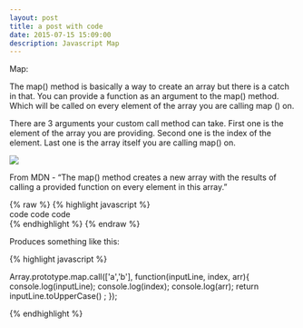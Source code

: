 ```yaml
---
layout: post
title: a post with code
date: 2015-07-15 15:09:00
description: Javascript Map
---
```

Map:

The map() method is basically  a way to create an array but there is a catch in that. You can provide a function as an argument to the map() method. Which will be called on every element of the array you are calling map () on.

There are 3 arguments your custom call method can take. First one is the element of the array you are providing. Second one is the index of the element. Last one is the array itself you are calling map() on.

<div class="img_row">
	<img class="col three" src="{{ site.baseurl }}/img/9.jpg">
</div>

From MDN - 
“The map() method creates a new array with the results of calling a provided function on every element in this array.”

{% raw  %}
{% highlight javascript %}  <br/> code code code <br/> {% endhighlight %}
{% endraw %}

Produces something like this: 

{% highlight javascript %}

Array.prototype.map.call(['a','b'], function(inputLine, index, arr){
    console.log(inputLine);
    console.log(index);
    console.log(arr);
    return inputLine.toUpperCase() ;
});


{% endhighlight %}
